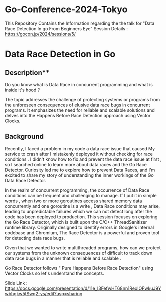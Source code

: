 # Go-Conference-2024-Tokyo
This Repository Contains the Information regarding the the talk for "Data Race Detection In go From Beginners Eye" 
Session Details : https://gocon.jp/2024/sessions/5/

# Data Race Detection in Go

## Description**

Do you know what is Data Race in concurrent programming and what is inside it's hood ?

The topic addresses the challenge of protecting systems or programs from the unforeseen consequences of elusive data race bugs in concurrent programs. It emphasizes the need for reliable and scalable solutions and delves into the Happens Before Race Detection approach using Vector Clocks.

## Background

Recently, I faced a problem in my code a data race issue that caused My service to crash after I mistakenly deployed it without checking for race conditions . I didn't know how to fix and prevent the data race issue at first , so I searched online to learn more about data races and the Go Race Detector. Curiosity led me to explore how to prevent Data Races, and I'm excited to share my story of understanding the inner workings of the Go Data Race Detector.

In the realm of concurrent programming, the occurrence of Data Race conditions can be frequent and challenging to manage. If I put it in simple words , when two or more goroutines access shared memory data concurrently and one goroutine is a write , Data Race conditions may arise, leading to unpredictable failures which we can not detect long after the code has been deployed to production. This session focuses on exploring the Go Race Detector, which is built upon the C/C++ ThreadSanitizer runtime library. Originally designed to identify errors in Google's internal codebase and Chromium, The Race Detector is a powerful and proven tool for detecting data race bugs.

Given that we wanted to write multithreaded programs, how can we protect our systems from the unknown consequences of difficult to track down data race bugs in a manner that is reliable and scalable .

Go Race Detector follows " Pure Happens Before Race Detection" using Vector Clocks so let's understand the concepts.

Slide Link : https://docs.google.com/presentation/d/11e_I3FefwHT68nn1ReoIOFwkuJ9Ywbhgkw5tSwq2-ys/edit?usp=sharing
